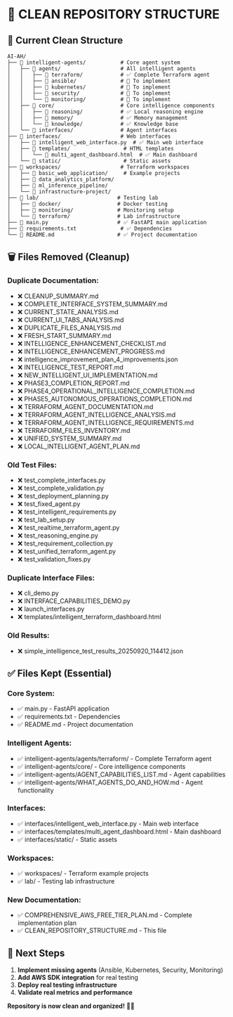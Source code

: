 # 🧹 **CLEAN REPOSITORY STRUCTURE**

## 📁 **Current Clean Structure**

```
AI-AH/
├── 📁 intelligent-agents/           # Core agent system
│   ├── 📁 agents/                   # All intelligent agents
│   │   ├── 📁 terraform/            # ✅ Complete Terraform agent
│   │   ├── 📁 ansible/              # 🔄 To implement
│   │   ├── 📁 kubernetes/           # 🔄 To implement
│   │   ├── 📁 security/             # 🔄 To implement
│   │   └── 📁 monitoring/           # 🔄 To implement
│   ├── 📁 core/                     # Core intelligence components
│   │   ├── 📁 reasoning/            # ✅ Local reasoning engine
│   │   ├── 📁 memory/               # ✅ Memory management
│   │   └── 📁 knowledge/            # ✅ Knowledge base
│   └── 📁 interfaces/               # Agent interfaces
├── 📁 interfaces/                   # Web interfaces
│   ├── 📄 intelligent_web_interface.py  # ✅ Main web interface
│   ├── 📁 templates/                 # HTML templates
│   │   └── 📄 multi_agent_dashboard.html  # ✅ Main dashboard
│   └── 📁 static/                    # Static assets
├── 📁 workspaces/                   # Terraform workspaces
│   ├── 📁 basic_web_application/     # Example projects
│   ├── 📁 data_analytics_platform/
│   ├── 📁 ml_inference_pipeline/
│   └── 📁 infrastructure-project/
├── 📁 lab/                         # Testing lab
│   ├── 📁 docker/                  # Docker testing
│   ├── 📁 monitoring/              # Monitoring setup
│   └── 📁 terraform/               # Lab infrastructure
├── 📄 main.py                      # ✅ FastAPI main application
├── 📄 requirements.txt              # ✅ Dependencies
└── 📄 README.md                    # ✅ Project documentation
```

## 🗑️ **Files Removed (Cleanup)**

### **Duplicate Documentation:**
- ❌ CLEANUP_SUMMARY.md
- ❌ COMPLETE_INTERFACE_SYSTEM_SUMMARY.md
- ❌ CURRENT_STATE_ANALYSIS.md
- ❌ CURRENT_UI_TABS_ANALYSIS.md
- ❌ DUPLICATE_FILES_ANALYSIS.md
- ❌ FRESH_START_SUMMARY.md
- ❌ INTELLIGENCE_ENHANCEMENT_CHECKLIST.md
- ❌ INTELLIGENCE_ENHANCEMENT_PROGRESS.md
- ❌ intelligence_improvement_plan_4_improvements.json
- ❌ INTELLIGENCE_TEST_REPORT.md
- ❌ NEW_INTELLIGENT_UI_IMPLEMENTATION.md
- ❌ PHASE3_COMPLETION_REPORT.md
- ❌ PHASE4_OPERATIONAL_INTELLIGENCE_COMPLETION.md
- ❌ PHASE5_AUTONOMOUS_OPERATIONS_COMPLETION.md
- ❌ TERRAFORM_AGENT_DOCUMENTATION.md
- ❌ TERRAFORM_AGENT_INTELLIGENCE_ANALYSIS.md
- ❌ TERRAFORM_AGENT_INTELLIGENCE_REQUIREMENTS.md
- ❌ TERRAFORM_FILES_INVENTORY.md
- ❌ UNIFIED_SYSTEM_SUMMARY.md
- ❌ LOCAL_INTELLIGENT_AGENT_PLAN.md

### **Old Test Files:**
- ❌ test_complete_interfaces.py
- ❌ test_complete_validation.py
- ❌ test_deployment_planning.py
- ❌ test_fixed_agent.py
- ❌ test_intelligent_requirements.py
- ❌ test_lab_setup.py
- ❌ test_realtime_terraform_agent.py
- ❌ test_reasoning_engine.py
- ❌ test_requirement_collection.py
- ❌ test_unified_terraform_agent.py
- ❌ test_validation_fixes.py

### **Duplicate Interface Files:**
- ❌ cli_demo.py
- ❌ INTERFACE_CAPABILITIES_DEMO.py
- ❌ launch_interfaces.py
- ❌ templates/intelligent_terraform_dashboard.html

### **Old Results:**
- ❌ simple_intelligence_test_results_20250920_114412.json

## ✅ **Files Kept (Essential)**

### **Core System:**
- ✅ main.py - FastAPI application
- ✅ requirements.txt - Dependencies
- ✅ README.md - Project documentation

### **Intelligent Agents:**
- ✅ intelligent-agents/agents/terraform/ - Complete Terraform agent
- ✅ intelligent-agents/core/ - Core intelligence components
- ✅ intelligent-agents/AGENT_CAPABILITIES_LIST.md - Agent capabilities
- ✅ intelligent-agents/WHAT_AGENTS_DO_AND_HOW.md - Agent functionality

### **Interfaces:**
- ✅ interfaces/intelligent_web_interface.py - Main web interface
- ✅ interfaces/templates/multi_agent_dashboard.html - Main dashboard
- ✅ interfaces/static/ - Static assets

### **Workspaces:**
- ✅ workspaces/ - Terraform example projects
- ✅ lab/ - Testing lab infrastructure

### **New Documentation:**
- ✅ COMPREHENSIVE_AWS_FREE_TIER_PLAN.md - Complete implementation plan
- ✅ CLEAN_REPOSITORY_STRUCTURE.md - This file

## 🎯 **Next Steps**

1. **Implement missing agents** (Ansible, Kubernetes, Security, Monitoring)
2. **Add AWS SDK integration** for real testing
3. **Deploy real testing infrastructure**
4. **Validate real metrics and performance**

**Repository is now clean and organized!** 🧹✨

